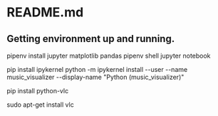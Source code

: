 # README.md

## Getting environment up and running.
pipenv install jupyter matplotlib pandas
pipenv shell
jupyter notebook


pip install ipykernel
python -m ipykernel install --user --name music_visualizer --display-name "Python (music_visualizer)"

pip install python-vlc

sudo apt-get install vlc